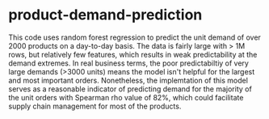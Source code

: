 # product-demand-prediction
This code uses random forest regression to predict the unit demand of over 2000 products on a day-to-day basis. The data is fairly large with > 1M rows, but relatively few features, which results in weak predictability at the demand extremes. In real business terms, the poor predictabiltiy of very large demands (>3000 units) means the model isn't helpful for the largest and most important orders. Nonetheless, the implemtation of this model serves as a reasonable indicator of predicting demand for the majority of the unit orders with Spearman rho value of 82%, which could facilitate supply chain management for most of the products.
